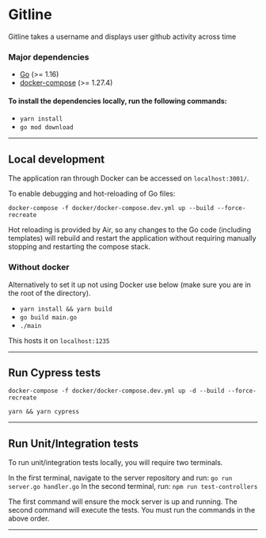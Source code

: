 # Gitline

Gitline takes a username and displays user github activity across time

### Major dependencies

- [Go](https://golang.org/) (>= 1.16)
- [docker-compose](https://docs.docker.com/compose/install/) (>= 1.27.4)

#### To install the dependencies locally, run the following commands:
- `yarn install`
- `go mod download`
-------------------------------------------------------------------

## Local development

The application ran through Docker can be accessed on `localhost:3001/`.

To enable debugging and hot-reloading of Go files:

`docker-compose -f docker/docker-compose.dev.yml up --build --force-recreate`

Hot reloading is provided by Air, so any changes to the Go code (including templates)
will rebuild and restart the application without requiring manually stopping and restarting the compose stack.

### Without docker

Alternatively to set it up not using Docker use below (make sure you are in the root of the directory). 

- `yarn install && yarn build `
- `go build main.go `
- `./main `

This hosts it on `localhost:1235`

  -------------------------------------------------------------------

## Run Cypress tests

`docker-compose -f docker/docker-compose.dev.yml up -d --build --force-recreate`

`yarn && yarn cypress `
    
-------------------------------------------------------------------

## Run Unit/Integration tests

To run unit/integration tests locally, you will require two terminals.

In the first terminal, navigate to the server repository and run: `go run server.go handler.go`
In the second terminal, run: `npm run test-controllers`

The first command will ensure the mock server is up and running. The second command will execute the tests. 
You must run the commands in the above order.
 
-------------------------------------------------------------------
